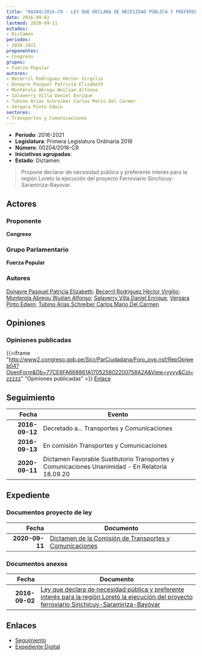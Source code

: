 ```yaml
---
title: "00204/2016-CR - LEY QUE DECLARA DE NECESIDAD PÚBLICA Y PREFERENTE INTERÉS PARA LA REGIÓN LORETO LA EJECUCIÓN DEL PROYECTO FERROVIARIO SINCHICUY-SARAMIRIZA-BAYOVAR"
date: 2016-09-02
lastmod: 2020-09-11
estados:
- Dictamen
periodos:
- 2016-2021
proponentes:
- Congreso
grupos:
- Fuerza Popular
autores:
- Becerril Rodríguez Héctor Virgilio
- Donayre Pasquel Patricia Elizabeth
- Monterola Abregu Wuilian Alfonso
- Salaverry Villa Daniel Enrique
- Tubino Arias Schreiber Carlos Mario Del Carmen
- Vergara Pinto Edwin
sectores:
- Transportes y Comunicaciones
---
```

- **Periodo**: 2016-2021
- **Legislatura**: Primera Legislatura Ordinaria 2016
- **Número**: 00204/2016-CR
- **Iniciativas agrupadas**: 
- **Estado**: Dictamen

> Propone declarar de necesidad pública y preferente interés para la región Loreto la ejecución del proyecto Ferroviario Sinchicuy-Saramiriza-Bayovar.


## Actores

### Proponente

**Congreso**

### Grupo Parlamentario

**Fuerza Popular**

### Autores

[Donayre Pasquel Patricia Elizabeth](mailto:mailto:pdonayre@congreso.gob.pe); [Becerril Rodríguez Héctor Virgilio](mailto:mailto:hbecerril@congreso.gob.pe); [Monterola Abregu Wuilian Alfonso](mailto:mailto:wmonterola@congreso.gob.pe); [Salaverry Villa Daniel Enrique](mailto:mailto:dsalaverry@congreso.gob.pe); [Vergara Pinto Edwin](mailto:mailto:evergara@congreso.gob.pe); [Tubino Arias Schreiber Carlos Mario Del Carmen](mailto:mailto:ctubino@congreso.gob.pe)

## Opiniones

### Opiniones publicadas

{{<iframe "http://www2.congreso.gob.pe/Sicr/ParCiudadana/Foro_pvp.nsf/RepOpiweb04?OpenForm&Db=77CE8FA668861A170525802200758A2A&View=yyyy&Col=zzzzz" "Opiniones publicadas" >}}
[Enlace](http://www2.congreso.gob.pe/Sicr/ParCiudadana/Foro_pvp.nsf/RepOpiweb04?OpenForm&Db=77CE8FA668861A170525802200758A2A&View=yyyy&Col=zzzzz)


## Seguimiento

| Fecha | Evento |
|------:|--------|
| **2016-09-12** | Decretado a... Transportes y Comunicaciones |
| **2016-09-13** | En comisión Transportes y Comunicaciones |
| **2020-09-11** | Dictamen Favorable Sustitutorio Transportes y Comunicaciones Unanimidad - En Relatoría 18.09.20 |

## Expediente

### Documentos proyecto de ley

| Fecha | Documento |
|------:|-----------|
| **2020-09-11** | [Dictamen de la Comisión de Transportes y Comunicaciones](http://www.leyes.congreso.gob.pe/Documentos/2016_2021/Dictamenes/Proyectos_de_Ley/00204DC23MAY-20200911.pdf) |

### Documentos anexos

| Fecha | Documento |
|------:|-----------|
| **2016-09-02** | [Ley que declara de necesidad pública y preferente interés para la región Loreto la ejecución del proyecto ferroviario Sinchicuy-Saramiriza-Bayóvar](http://www.leyes.congreso.gob.pe/Documentos/2016_2021/Proyectos_de_Ley_y_de_Resoluciones_Legislativas/PL0020420160902..pdf) |

## Enlaces

- [Seguimiento](http://www2.congreso.gob.pe/Sicr/TraDocEstProc/CLProLey2016.nsf/f7fff46988ca05b1052578e100829cc7/0f9819ad411ae19d05258022007b9549?OpenDocument)
- [Expediente Digital](http://www2.congreso.gob.pe/Sicr/TraDocEstProc/Expvirt_2011.nsf/visbusqptramdoc1621/00204?opendocument)

